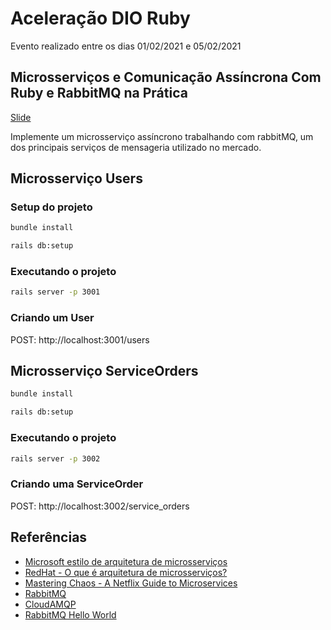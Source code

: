 # Aceleração DIO Ruby

Evento realizado entre os dias 01/02/2021 e 05/02/2021

## Microsserviços e Comunicação Assíncrona Com Ruby e RabbitMQ na Prática

[Slide](https://drive.google.com/file/d/1SqsToLomUNzotukQRO7SqiehbwgfFYq4/view?usp=sharing)

Implemente um microsserviço assíncrono trabalhando com rabbitMQ, um dos principais serviços de mensageria utilizado no mercado.

## Microsserviço Users

### Setup do projeto

```sh
bundle install
```

```sh
rails db:setup
```

### Executando o projeto

```sh
rails server -p 3001
```

### Criando um User

POST:
http://localhost:3001/users

## Microsserviço ServiceOrders

```sh
bundle install
```

```sh
rails db:setup
```

### Executando o projeto

```sh
rails server -p 3002
```

### Criando uma ServiceOrder

POST:
http://localhost:3002/service_orders

## Referências

- [Microsoft estilo de arquitetura de microsserviços](https://docs.microsoft.com/pt-br/azure/architecture/guide/architecture-styles/microservices)
- [RedHat - O que é arquitetura de microsserviços?](https://www.redhat.com/pt-br/topics/microservices)
- [Mastering Chaos - A Netflix Guide to Microservices](https://www.youtube.com/watch?v=CZ3wIuvmHeM&ab_channel=InfoQ)
- [RabbitMQ](https://www.rabbitmq.com/)
- [CloudAMQP](https://www.cloudamqp.com/)
- [RabbitMQ Hello World](https://www.rabbitmq.com/tutorials/tutorial-one-ruby.html)
